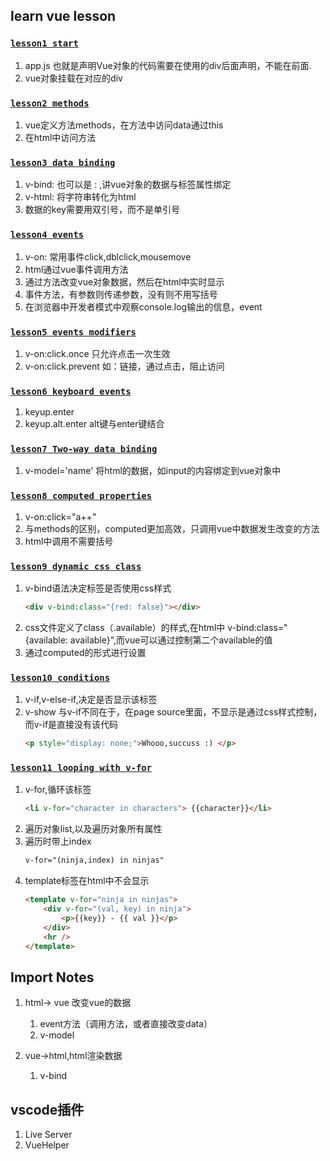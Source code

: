 
## learn vue lesson


### [`lesson1 start`](https://github.com/caucoder/learn-vue/tree/lesson1)



1. app.js 也就是声明Vue对象的代码需要在使用的div后面声明，不能在前面.
2. vue对象挂载在对应的div




### [`lesson2 methods`](https://github.com/caucoder/learn-vue/tree/lesson2)


1. vue定义方法methods，在方法中访问data通过this
2. 在html中访问方法


### [`lesson3 data binding`](https://github.com/caucoder/learn-vue/tree/lesson3)


1. v-bind: 也可以是 : ,讲vue对象的数据与标签属性绑定
2. v-html: 将字符串转化为html
3. 数据的key需要用双引号，而不是单引号


### [`lesson4 events`](https://github.com/caucoder/learn-vue/tree/lesson4)

1. v-on: 常用事件click,dblclick,mousemove
2. html通过vue事件调用方法
3. 通过方法改变vue对象数据，然后在html中实时显示
4. 事件方法，有参数则传递参数，没有则不用写括号
5. 在浏览器中开发者模式中观察console.log输出的信息，event


### [`lesson5 events modifiers`](https://github.com/caucoder/learn-vue/tree/lesson5)

1. v-on:click.once 只允许点击一次生效
2. v-on:click.prevent 如：链接，通过点击，阻止访问


### [`lesson6 keyboard events`](https://github.com/caucoder/learn-vue/tree/lesson6)

1. keyup.enter
2. keyup.alt.enter alt键与enter键结合

### [`lesson7 Two-way data binding`](https://github.com/caucoder/learn-vue/tree/lesson7)


1. v-model='name' 将html的数据，如input的内容绑定到vue对象中

### [`lesson8 computed properties`](https://github.com/caucoder/learn-vue/tree/lesson8)

1. v-on:click="a++"
2. 与methods的区别，computed更加高效，只调用vue中数据发生改变的方法
3. html中调用不需要括号

### [`lesson9 dynamic css class`](https://github.com/caucoder/learn-vue/tree/lesson9)


1. v-bind语法决定标签是否使用css样式
    ```html
    <div v-bind:class="{red: false}"></div>
    ```
2. css文件定义了class（.available）的样式,在html中 v-bind:class="{available: available}",而vue可以通过控制第二个available的值
3. 通过computed的形式进行设置

### [`lesson10 conditions`](https://github.com/caucoder/learn-vue/tree/lesson10)

1. v-if,v-else-if,决定是否显示该标签
2. v-show 与v-if不同在于，在page source里面，不显示是通过css样式控制，而v-if是直接没有该代码
    ```html
    <p style="display: none;">Whooo,succuss :) </p>
    ```



### [`lesson11 looping with v-for`](https://github.com/caucoder/learn-vue/tree/lesson11)

1. v-for,循环该标签
    ```html
    <li v-for="character in characters"> {{character}}</li>
    ```
2. 遍历对象list,以及遍历对象所有属性
3. 遍历时带上index
    ```html
    v-for="(ninja,index) in ninjas"
    ```
4. template标签在html中不会显示
    ```html
    <template v-for="ninja in ninjas">
        <div v-for="(val, key) in ninja">
            <p>{{key}} - {{ val }}</p>
        </div>
        <hr />
    </template>
    ```



## Import Notes

1. html-> vue 改变vue的数据
    1. event方法（调用方法，或者直接改变data）
    2. v-model

2. vue->html,html渲染数据
    1. v-bind


## vscode插件

1. Live Server
2. VueHelper


